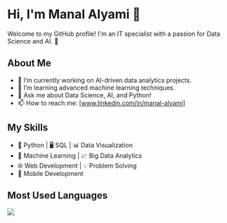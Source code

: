 # Hi, I'm Manal Alyami 👋

Welcome to my GitHub profile! I'm an IT specialist with a passion for Data Science and AI. 🚀

## About Me
- 🔭 I’m currently working on AI-driven data analytics projects.
- 🌱 I’m learning advanced machine learning techniques.
- 💬 Ask me about Data Science, AI, and Python!
- 📫 How to reach me: [www.linkedin.com/in/manal-alyami]

## My Skills
- 🐍 Python | 🖥️ SQL | 📊 Data Visualization
- 🤖 Machine Learning | 📈 Big Data Analytics
- 🌐 Web Development | 💡 Problem Solving
- 📱 Mobile Development

## Most Used Languages
![](https://github-readme-stats.vercel.app/api/top-langs/?username=ManalAlyami7&layout=compact&theme=radical)


